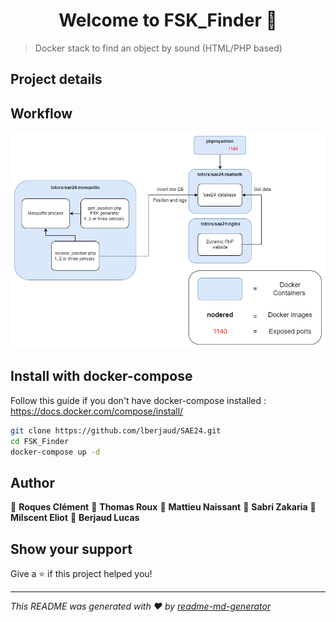 <h1 align="center">Welcome to FSK_Finder 👋</h1>
<p>
</p>

> Docker stack to find an object by sound (HTML/PHP based) 

## Project details 

## Workflow

![Workflow](https://github.com/lberjaud/SAE24/blob/main/Diagram/Workflow%20SAE24.drawio.png)

## Install with docker-compose
Follow this guide if you don't have docker-compose installed : https://docs.docker.com/compose/install/

```sh
git clone https://github.com/lberjaud/SAE24.git
cd FSK_Finder
docker-compose up -d
```


## Author
👤 **Roques Clément**
👤 **Thomas Roux**
👤 **Mattieu Naissant**
👤 **Sabri Zakaria**
👤 **Milscent Eliot**
👤 **Berjaud Lucas**


## Show your support

Give a ⭐️ if this project helped you!

***
_This README was generated with ❤️ by [readme-md-generator](https://github.com/kefranabg/readme-md-generator)_
